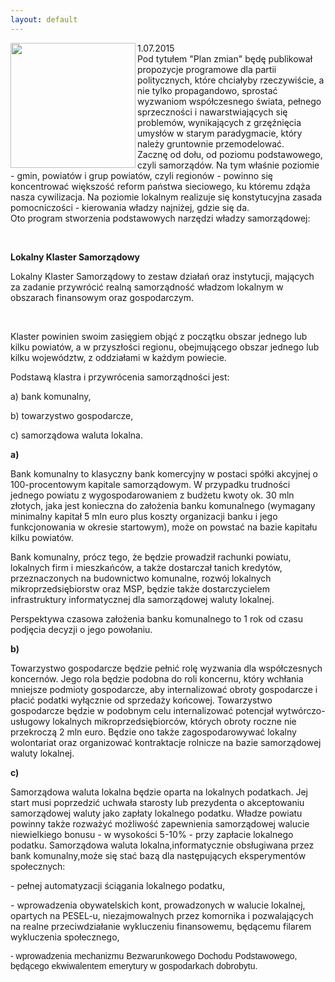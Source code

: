 ```yaml
---
layout: default
---
```

<img src="{{site.baseurl}}\articles\pictures\465.planzmian1.jpg"  align="left" width="200"><!--0--><p>
1.07.2015<br>Pod tytułem "Plan zmian" będę publikował propozycje programowe dla partii politycznych, które chciałyby rzeczywiście, a nie tylko propagandowo, sprostać wyzwaniom współczesnego świata, pełnego sprzeczności i nawarstwiających się problemów, wynikających z grzęźnięcia umysłów w starym paradygmacie, który należy gruntownie przemodelować.<br>Zacznę od dołu, od poziomu podstawowego, czyli samorządów. Na tym właśnie poziomie - gmin, powiatów i grup powiatów, czyli regionów - powinno się koncentrować większość reform państwa sieciowego, ku któremu zdąża nasza cywilizacja. Na poziomie lokalnym realizuje się konstytucyjna zasada pomocniczości - kierowania władzy najniżej, gdzie się da.<br>Oto program stworzenia podstawowych narzędzi władzy samorządowej:<p><br></p>
<p><b>Lokalny Klaster Samorządowy</b></p>
<p>Lokalny Klaster Samorządowy to zestaw działań oraz instytucji, mających za zadanie przywrócić realną samorządność władzom lokalnym w obszarach finansowym oraz gospodarczym.</p>
<p><br></p>
<p>Klaster powinien swoim zasięgiem objąć z początku obszar jednego lub kilku powiatów, a w przyszłości regionu, obejmującego obszar jednego lub kilku województw, z oddziałami w każdym powiecie.</p>
<p>Podstawą klastra i przywrócenia samorządności jest:</p>
<p>a) bank komunalny,</p>
<p>b) towarzystwo gospodarcze,</p>
<p>c) samorządowa waluta lokalna.</p>
<p><b>a)</b></p>
<p>Bank komunalny to klasyczny bank komercyjny w postaci spółki akcyjnej o 100-procentowym kapitale samorządowym. W przypadku trudności jednego powiatu z wygospodarowaniem z budżetu kwoty ok. 30 mln złotych, jaka jest konieczna do założenia banku komunalnego (wymagany minimalny kapitał 5 mln euro plus koszty organizacji banku i jego funkcjonowania w okresie startowym), może on powstać na bazie kapitału kilku powiatów.</p>
<p>Bank komunalny, prócz tego, że będzie prowadził rachunki powiatu, lokalnych firm i mieszkańców, a także dostarczał tanich kredytów, przeznaczonych na budownictwo komunalne, rozwój lokalnych mikroprzedsiębiorstw oraz MSP, będzie także dostarczycielem infrastruktury informatycznej dla samorządowej waluty lokalnej.</p>
<p>Perspektywa czasowa założenia banku komunalnego to 1 rok od czasu podjęcia decyzji o jego powołaniu.</p>
<p><b>b)</b></p>
<p>Towarzystwo gospodarcze będzie pełnić rolę wyzwania dla współczesnych koncernów. Jego rola będzie podobna do roli koncernu, który wchłania mniejsze podmioty gospodarcze, aby internalizować obroty gospodarcze i płacić podatki wyłącznie od sprzedaży końcowej. Towarzystwo gospodarcze będzie w podobnym celu internalizować potencjał wytwórczo-usługowy lokalnych mikroprzedsiębiorców, których obroty roczne nie przekroczą 2 mln euro. Będzie ono także zagospodarowywać lokalny wolontariat oraz organizować kontraktacje rolnicze na bazie samorządowej waluty lokalnej.</p>
<p><b>c)</b></p>
<p>Samorządowa waluta lokalna będzie oparta na lokalnych podatkach. Jej start musi poprzedzić uchwała starosty lub prezydenta o akceptowaniu samorządowej waluty jako zapłaty lokalnego podatku. Władze powiatu powinny także rozważyć możliwość zapewnienia samorządowej walucie niewielkiego bonusu - w wysokości 5-10% - przy zapłacie lokalnego podatku. Samorządowa waluta lokalna,informatycznie obsługiwana przez bank komunalny,może się stać bazą dla następujących eksperymentów społecznych:</p>
<p>- pełnej automatyzacji ściągania lokalnego podatku,</p>
<p>- wprowadzenia obywatelskich kont, prowadzonych w walucie lokalnej, opartych na PESEL-u, niezajmowalnych przez komornika i pozwalających na realne przeciwdziałanie wykluczeniu finansowemu, będącemu filarem wykluczenia społecznego,</p>
<p style="margin-top: 0px; margin-right: 0px; margin-left: 0px; font-family: Helvetica;">- wprowadzenia mechanizmu Bezwarunkowego Dochodu Podstawowego, będącego ekwiwalentem emerytury w gospodarkach dobrobytu.</p>